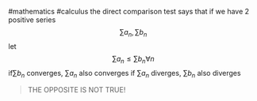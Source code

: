 #mathematics #calculus 
the direct comparison test says that
if we have 2 positive series
$$
\sum a_n , \sum b_n
$$
let
$$
\sum a_n \leq \sum b_n\forall n
$$
if$\sum b_n$ converges, $\sum a_n$ also converges
if $\sum a_n$ diverges, $\sum b_n$ also diverges
> THE OPPOSITE IS NOT TRUE!